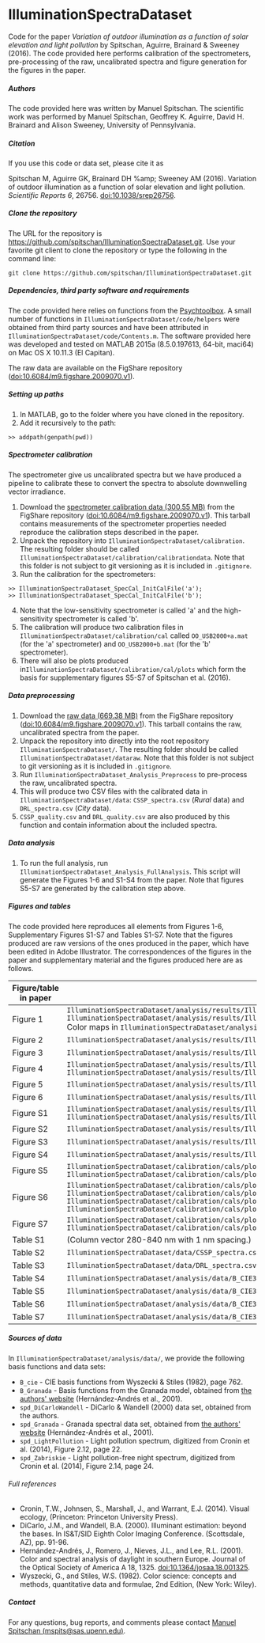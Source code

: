 # IlluminationSpectraDataset

Code for the paper *Variation of outdoor illumination as a function of solar elevation and light pollution* by Spitschan, Aguirre, Brainard &amp; Sweeney (2016). The code provided here performs calibration of the spectrometers, pre-processing of the raw, uncalibrated spectra and figure generation for the figures in the paper.

##### Authors

The code provided here was written by Manuel Spitschan. The scientific work was performed by Manuel Spitschan, Geoffrey K. Aguirre, David H. Brainard and Alison Sweeney, University of Pennsylvania.

##### Citation

If you use this code or data set, please cite it as 

Spitschan M, Aguirre GK, Brainard DH %amp; Sweeney AM (2016). Variation of outdoor illumination as a function of solar elevation and light pollution. *Scientific Reports 6*, 26756. [doi:10.1038/srep26756](https://dx.doi.org/doi:10.1038/srep26756).

##### Clone the repository

The URL for the repository is https://github.com/spitschan/IlluminationSpectraDataset.git. Use your favorite git client to clone the repository or type the following in the command line:

```
git clone https://github.com/spitschan/IlluminationSpectraDataset.git
```

##### Dependencies, third party software and requirements 

The code provided here relies on functions from the [Psychtoolbox](http://psychtoolbox.org/). A small number of functions in `IlluminationSpectraDataset/code/helpers` were obtained from third party sources and have been attributed in `IlluminationSpectraDataset/code/Contents.m`. The software provided here was developed and tested on MATLAB 2015a (8.5.0.197613, 64-bit, maci64) on Mac OS X 10.11.3 (El Capitan).

The raw data are available on the FigShare repository ([doi:10.6084/m9.figshare.2009070.v1](https://dx.doi.org/10.6084/m9.figshare.2009070.v1)). 

##### Setting up paths

1. In MATLAB, go to the folder where you have cloned in the repository.
2. Add it recursively to the path:

```
>> addpath(genpath(pwd))
```

##### Spectrometer calibration

The spectrometer give us uncalibrated spectra but we have produced a pipeline to calibrate these to convert the spectra to absolute downwelling vector irradiance.

1. Download the [spectrometer calibration data (300.55 MB)](https://ndownloader.figshare.com/files/4862116?private_link=0890871cf89278ae6b53) from the FigShare repository ([doi:10.6084/m9.figshare.2009070.v1](https://dx.doi.org/10.6084/m9.figshare.2009070.v1)). This tarball contains measurements of the spectrometer properties needed reproduce the calibration steps described in the paper.
2. Unpack the repository into `IlluminationSpectraDataset/calibration`. The resulting folder should be called `IlluminationSpectraDataset/calibration/calibrationdata`. Note that this folder is not subject to git versioning as it is included in `.gitignore`.
3. Run the calibration for the spectrometers:

```
>> IlluminationSpectraDataset_SpecCal_InitCalFile('a');
>> IlluminationSpectraDataset_SpecCal_InitCalFile('b');
```
4. Note that the low-sensitivity spectrometer is called 'a' and the high-sensitivity spectrometer is called 'b'.
5. The calibration will produce two calibration files in `IlluminationSpectraDataset/calibration/cal` called `OO_USB2000+a.mat` (for the 'a' spectrometer) and `OO_USB2000+b.mat` (for the 'b' spectrometer). 
6. There will also be plots produced in`IlluminationSpectraDataset/calibration/cal/plots` which form the basis for supplementary figures S5-S7 of Spitschan et al. (2016).

##### Data preprocessing

1. Download the [raw data (669.38 MB)](https://ndownloader.figshare.com/articles/2009070?private_link=0890871cf89278ae6b53) from the FigShare repository ([doi:10.6084/m9.figshare.2009070.v1](https://dx.doi.org/10.6084/m9.figshare.2009070.v1)). This tarball contains the raw, uncalibrated spectra from the paper.
2. Unpack the repository into directly into the root repository `IlluminationSpectraDataset/`. The resulting folder should be called `IlluminationSpectraDataset/dataraw`. Note that this folder is not subject to git versioning as it is included in `.gitignore`.
3. Run `IlluminationSpectraDataset_Analysis_Preprocess` to pre-process the raw, uncalibrated spectra.
4. This will produce two CSV files with the calibrated data in `IlluminationSpectraDataset/data`: `CSSP_spectra.csv` (*Rural* data) and `DRL_spectra.csv` (*City* data).
5. `CSSP_quality.csv` and `DRL_quality.csv` are also produced by this function and contain information about the included spectra.

##### Data analysis

1. To run the full analysis, run `IlluminationSpectraDataset_Analysis_FullAnalysis`. This script will generate the Figures 1-6 and S1-S4 from the paper. Note that figures S5-S7 are generated by the calibration step above.

##### Figures and tables

The code provided here reproduces all elements from Figures 1-6, Supplementary Figures S1-S7 and Tables S1-S7. Note that the figures produced are raw versions of the ones produced in the paper, which have been edited in Adobe Illustrator. The correspondences of the figures in the paper and supplementary material and the figures produced here are as follows.

| Figure/table in paper | Path to figure/table produced here |
|---|---|
| Figure 1  | `IlluminationSpectraDataset/analysis/results/IlluminationSpectraDataset_Analysis_Figure1A.pdf` <br> `IlluminationSpectraDataset/analysis/results/IlluminationSpectraDataset_Analysis_Figure1B.pdf` <br> Color maps in `IlluminationSpectraDataset/analysis/results/ColorMaps` |
| Figure 2  | `IlluminationSpectraDataset/analysis/results/IlluminationSpectraDataset_Analysis_Figure2.pdf`  |
| Figure 3  | `IlluminationSpectraDataset/analysis/results/IlluminationSpectraDataset_Analysis_Figure3.pdf`  |
| Figure 4  | `IlluminationSpectraDataset/analysis/results/IlluminationSpectraDataset_Analysis_Figure4a.png` <br> `IlluminationSpectraDataset/analysis/results/IlluminationSpectraDataset_Analysis_Figure4b.png`  |
| Figure 5  | `IlluminationSpectraDataset/analysis/results/IlluminationSpectraDataset_Analysis_Figure5.pdf`  |
| Figure 6  | `IlluminationSpectraDataset/analysis/results/IlluminationSpectraDataset_Analysis_Figure6.pdf`  |
| Figure S1  | `IlluminationSpectraDataset/analysis/results/IlluminationSpectraDataset_Analysis_FigureS1A.pdf` <br> `IlluminationSpectraDataset/analysis/results/IlluminationSpectraDataset_Analysis_FigureS1B.pdf`  |
| Figure S2  | `IlluminationSpectraDataset/analysis/results/IlluminationSpectraDataset_Analysis_FigureS2.pdf`  |
| Figure S3  | `IlluminationSpectraDataset/analysis/results/IlluminationSpectraDataset_Analysis_FigureS3.pdf`  |
| Figure S4  | `IlluminationSpectraDataset/analysis/results/IlluminationSpectraDataset_Analysis_FigureS4.pdf`  |
| Figure S5  | `IlluminationSpectraDataset/calibration/cals/plots/SpectralStatsAnalysis_FigureS5_DarkNoiseSpectra_a.pdf` <br> `IlluminationSpectraDataset/calibration/cals/plots/SpectralStatsAnalysis_FigureS5_DarkNoiseSpectra_b.pdf`  |
| Figure S6  | `IlluminationSpectraDataset/calibration/cals/plots/IlluminationSpectraDataset_Calibration_FigureS1_WlCorrection_a.pdf` <br>  `IlluminationSpectraDataset/calibration/cals/plots/IlluminationSpectraDataset_Calibration_FigureS1_WlCorrection_b.pdf` <br> `IlluminationSpectraDataset/calibration/cals/plots/IlluminationSpectraDataset_Calibration_FigureS1_WlCorrectionInset_a.pdf` <br> `IlluminationSpectraDataset/calibration/cals/plots/IlluminationSpectraDataset_Calibration_FigureS1_WlCorrectionInset_b.pdf`  |
| Figure S7  |  `IlluminationSpectraDataset/calibration/cals/plots/IlluminationSpectraDataset_Calibration_FigureS3_RelativeSensitivityCalibration_a.pdf` <br> `IlluminationSpectraDataset/calibration/cals/plots/IlluminationSpectraDataset_Calibration_FigureS3_RelativeSensitivityCalibration_b.pdf` |
| Table S1  | (Column vector 280-840 nm with 1 nm spacing.)  |
| Table S2  | `IlluminationSpectraDataset/data/CSSP_spectra.csv`  |
| Table S3  | `IlluminationSpectraDataset/data/DRL_spectra.csv`  |
| Table S4  | `IlluminationSpectraDataset/analysis/data/B_CIE3x/B_CIE3R.csv`  |
| Table S5  | `IlluminationSpectraDataset/analysis/data/B_CIE3x/B_CIE3C.csv`  |
| Table S6  | `IlluminationSpectraDataset/analysis/data/B_CIE3x/w_CIE3R.csv` |
| Table S7  | `IlluminationSpectraDataset/analysis/data/B_CIE3x/w_CIE3C.csv`  |

##### Sources of data

In `IlluminationSpectraDataset/analysis/data/`, we provide the following basis functions and data sets:

- `B_cie` - CIE basis functions from Wyszecki & Stiles (1982), page 762. 
- `B_Granada` - Basis functions from the Granada model, obtained from [the authors' website](http://www.ugr.es/~colorimg/database/daylight_380780_norm_eigenvectors.dat) (Hernández-Andrés et al., 2001).
- `spd_DiCarloWandell` - DiCarlo & Wandell (2000) data set, obtained from the authors.
- `spd_Granada` - Granada spectral data set, obtained from [the authors' website](http://colorimaginglab.ugr.es/pages/data/Granada_daylight_2600_81) (Hernández-Andrés et al., 2001).
- `spd_LightPollution` - Light pollution spectrum, digitized from Cronin et al. (2014), Figure 2.12, page 22. 
- `spd_Zabriskie` - Light pollution-free night spectrum, digitized from Cronin et al. (2014), Figure 2.14, page 24.

###### Full references

- Cronin, T.W., Johnsen, S., Marshall, J., and Warrant, E.J. (2014). Visual ecology, (Princeton: Princeton University Press). 
- DiCarlo, J.M., and Wandell, B.A. (2000). Illuminant estimation: beyond the bases. In IS&T/SID Eighth Color Imaging Conference. (Scottsdale, AZ), pp. 91-96.
- Hernández-Andrés, J., Romero, J., Nieves, J.L., and Lee, R.L. (2001). Color and spectral analysis of daylight in southern Europe. Journal of the Optical Society of America A 18, 1325. [doi:10.1364/josaa.18.001325](http://dx.doi.org/10.1364/josaa.18.001325).
- Wyszecki, G., and Stiles, W.S. (1982). Color science: concepts and methods, quantitative data and formulae, 2nd Edition, (New York: Wiley).


##### Contact

For any questions, bug reports, and comments please contact [Manuel Spitschan (mspits@sas.upenn.edu)](mailto:mspits@sas.upenn.edu).
